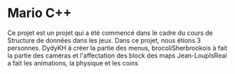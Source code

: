 # Mario C++
Ce projet est un projet qui a été commencé dans le cadre du cours de Structure de données dans les jeux. Dans ce projet, nous étions 3 personnes. DydyKH à créer la partie des menus, brocoliSherbrookois à fait la partie des caméras et l'affectation des block des maps Jean-LoupIsReal a fait les animations, la physique et les coins